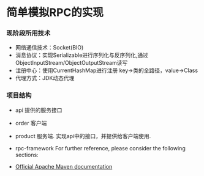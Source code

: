 #  简单模拟RPC的实现

### 现阶段所用技术

* 网络通信技术：Socket(BIO)
* 消息协议：实现Serializable进行序列化与反序列化,通过ObjectInputStream/ObjectOutputStream读写
* 注册中心：使用CurrentHashMap进行注册 key->类的全路径，value->Class
* 代理方式：JDK动态代理
### 项目结构
* api 提供的服务接口
* order 客户端
* product 服务端. 实现api中的接口，并提供给客户端使用.
* rpc-framework 
For further reference, please consider the following sections:

* [Official Apache Maven documentation](https://maven.apache.org/guides/index.html)

